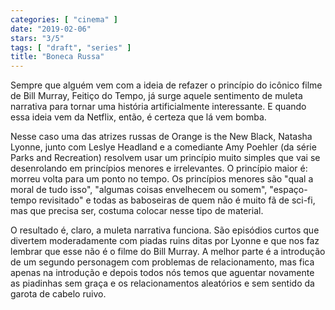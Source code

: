 ```yaml
---
categories: [ "cinema" ]
date: "2019-02-06"
stars: "3/5"
tags: [ "draft", "series" ]
title: "Boneca Russa"
---
```

Sempre que alguém vem com a ideia de refazer o princípio do icônico
filme de Bill Murray, Feitiço do Tempo, já surge aquele sentimento de
muleta narrativa para tornar uma história artificialmente interessante. E
quando essa ideia vem da Netflix, então, é certeza que lá vem bomba.

Nesse caso uma das atrizes russas de Orange is the New Black, Natasha
Lyonne, junto com Leslye Headland e a comediante Amy Poehler (da série
Parks and Recreation) resolvem usar um princípio muito simples que
vai se desenrolando em princípios menores e irrelevantes. O princípio
maior é: morreu volta para um ponto no tempo. Os princípios menores
são "qual a moral de tudo isso", "algumas coisas envelhecem ou somem",
"espaço-tempo revisitado" e todas as baboseiras de quem não é muito fã
de sci-fi, mas que precisa ser, costuma colocar nesse tipo de material.

O resultado é, claro, a muleta narrativa funciona. São episódios curtos
que divertem moderadamente com piadas ruins ditas por Lyonne e que nos
faz lembrar que esse não é o filme do Bill Murray. A melhor parte é a
introdução de um segundo personagem com problemas de relacionamento,
mas fica apenas na introdução e depois todos nós temos que aguentar
novamente as piadinhas sem graça e os relacionamentos aleatórios e
sem sentido da garota de cabelo ruivo.
